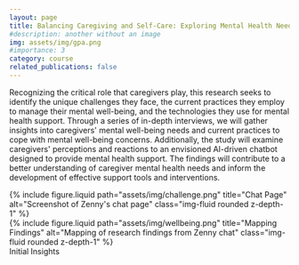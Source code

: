 ```yaml
---
layout: page
title: Balancing Caregiving and Self-Care: Exploring Mental Health Needs of Alzheimer’s and Dementia Caregivers
#description: another without an image
img: assets/img/gpa.png
#importance: 3
category: course
related_publications: false
---
```

Recognizing the critical role that caregivers play, this research seeks to identify the unique challenges they face, the current
practices they employ to manage their mental well-being, and the technologies they use for mental health support. Through a
series of in-depth interviews, we will gather insights into caregivers' mental well-being needs and current practices to cope with mental well-being concerns. Additionally, the study will examine caregivers' perceptions and reactions to an envisioned AI-driven chatbot designed to provide mental health support. The findings will contribute to a better understanding of caregiver mental health needs and inform the development of effective support tools and interventions.


<div class="row justify-content-center">
  <!-- First Image: Full-width on small screens, half-width on larger screens -->
  <div class="col-12 col-md-6 mt-3">
    {% include figure.liquid path="assets/img/challenge.png" title="Chat Page" alt="Screenshot of Zenny's chat page" class="img-fluid rounded z-depth-1" %}
  </div>
  <!-- Second Image: Half-width on larger screens -->
  <div class="col-12 col-md-6 mt-3">
    {% include figure.liquid path="assets/img/wellbeing.png" title="Mapping Findings" alt="Mapping of research findings from Zenny chat" class="img-fluid rounded z-depth-1" %}
  </div>
</div>
<div class="caption">
    Initial Insights
</div>

